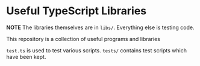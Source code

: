 # Useful TypeScript Libraries

**NOTE** The libraries themselves are in `libs/`. Everything else is testing code.

This repository is a collection of useful programs and libraries

`test.ts` is used to test various scripts. `tests/` contains test scripts which have been kept.